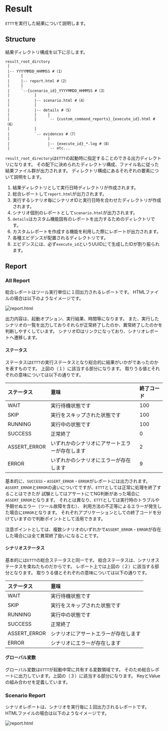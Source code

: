 # Result

`ETTT`を実行した結果について説明します。

## Structure

結果ディレクトリ構成を以下に示します。

```
result_root_dirctory
 |
 |-- YYYYMMDD_HHMMSS #（1）
 |     |
 |     |-- report.html #（2）
 |     |
 |     `--{scenario_id}_YYYYMMDD_HHMMSS #（3）
 |           |
 |           |-- scenario.html #（4）
 |           |
 |           |-- details #（5）
 |           |     |
 |           |     `-- {custom_command_reports}_{execute_id}.html #（6）
 |           |
 |           `-- evidences #（7）
 |                 |
 |                 |-- {execute_id}_*.log #（8）
 |                 `-- etc...
```

`result_root_directory`は`ETTT`の起動時に指定することのできる出力ディレクトリになります。
その配下に決められたディレクトリ構成、ファイル名に従った結果ファイル群が出力されます。
ディレクトリ構成にあるそれぞれの要素について説明をします。

1. 結果ディレクトリとして実行日時ディレクトリが作成されます。
1. 総合レポートして`report.html`が出力されます。
1. 実行するシナリオ毎にシナリオIDと実行日時を合わせたディレクトリが作成されます。
1. シナリオ個別のレポートとして`scenario.html`が出力されます。
1. `details`はカスタム機能固有のレポートを出力するためのディレクトリです。
1. カスタムレポートを作成する機能を利用した際にレポートが出力されます。
1. 各種エビデンスが配置されるディレクトリです。
1. エビデンスには、必ず`execute_id`というUUIDにて生成したIDが割り振られます。

## Report

### All Report

総合レポートはツール実行単位に１回出力されるレポートです。
HTMLファイルの場合は以下のようなイメージです。

![report.html](/pages/use/images/report-001.png)

出力内容は、起動オプション、実行結果、時間等になります。
また、実行したシナリオの一覧を出力しておりそれらが正常終了したのか、異常終了したのかを判断しやすくしています。
シナリオIDはリンクになっており、シナリオレポートへ遷移します。

#### ステータス
ステータスは`ETTT`の実行ステータスとなり総合的に結果がいかがであったのかを表すものです。
上図の（１）に該当する部分になります。
取りうる値とそれぞれの意味については以下の通りです。

|ステータス|意味|終了コード|
|:---|:---|:---|
|WAIT|実行待機状態です|100|
|SKIP|実行をスキップされた状態です|100|
|RUNNING|実行中の状態です|100|
|SUCCESS|正常終了|0|
|ASSERT_ERROR|いずれかのシナリオにアサートエラーが存在します|2|
|ERROR|いずれかのシナリオにエラーが存在します|9|

基本的に、`SUCCESS`・`ASSERT_ERROR`・`ERROR`がレポートには出力されます。
`ASSERT_ERROR`と`ERROR`の違いについてですが、`ETTT`としては正常に処理を終了することはできたが
試験としてはアサートにてNG判断があった場合に`ASSERT_ERROR`となります。
それとは異なり、`ETTT`としては実行時のトラブルや予期せぬエラー（ツール故障を含む）、
利用方法の不正等によるエラーが発生した場合に`ERROR`となります。
それぞれアプリケーションとしての終了コードを分けていますので判断ポイントとして活用できます。

注意ポイントとしては、複数シナリオのいずれかで`ASSERT_ERROR`・`ERROR`が存在した場合には全て異常終了扱いになることです。


#### シナリオステータス

基本的には`ETTT`の総合ステータスと同一です。
総合ステータスは、シナリオステータスを束ねたものだからです。
レポート上では上図の（２）に該当する部分となります。
取りうる値とそれぞれの意味については以下の通りです。

|ステータス|意味|
|:---|:---|
|WAIT|実行待機状態です|
|SKIP|実行をスキップされた状態です|
|RUNNING|実行中の状態です|
|SUCCESS|正常終了|
|ASSERT_ERROR|シナリオにアサートエラーが存在します|
|ERROR|シナリオにエラーが存在します|

#### グローバル変数

グローバル変数は`ETTT`が起動中常に共有する変数領域です。
そのため総合レポートに出力しています。上図の（３）に該当する部分になります。
KeyとValueの組み合わせを定義しています。

### Scenario Report

シナリオレポートは、シナリオを実行毎に１回出力されるレポートです。
HTMLファイルの場合は以下のようなイメージです。

![report.html](/pages/use/images/scenario-report-001.png)